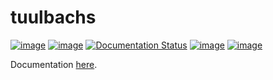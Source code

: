 # tuulbachs
[![image](https://img.shields.io/github/license/dksmiffs/tuulbachs.svg)](https://github.com/dksmiffs/tuulbachs)
[![image](https://img.shields.io/github/v/release/dksmiffs/tuulbachs.svg)](https://github.com/dksmiffs/tuulbachs/releases)
[![Documentation Status](https://readthedocs.org/projects/tuulbachs/badge/?version=latest)](https://tuulbachs.readthedocs.io/en/latest/?badge=latest)
[![image](https://img.shields.io/travis/dksmiffs/tuulbachs.svg)](https://travis-ci.org/dksmiffs/tuulbachs)
[![image](https://img.shields.io/codacy/grade/314181c79d84463aadfd0f6ea054d2ee.svg)](https://app.codacy.com/manual/dksmiffs/tuulbachs/dashboard)

Documentation [here][1].

[1]: https://tuulbachs.readthedocs.io/en/latest/
